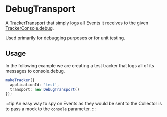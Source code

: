 # DebugTransport

A [TrackerTransport](/tracking/browser/api-reference/core/TrackerConsole.md) that simply logs all Events it receives to the given [TrackerConsole.debug](/tracking/browser/api-reference/core/TrackerConsole.md).

Used primarily for debugging purposes or for unit testing.

## Usage
In the following example we are creating a test tracker that logs all of its messages to console.debug. 

```typescript
makeTracker({
  applicationId: 'test',
  transport: new DebugTransport()
});
```

:::tip
An easy way to spy on Events as they would be sent to the Collector is to pass a mock to the `console` parameter. 
:::